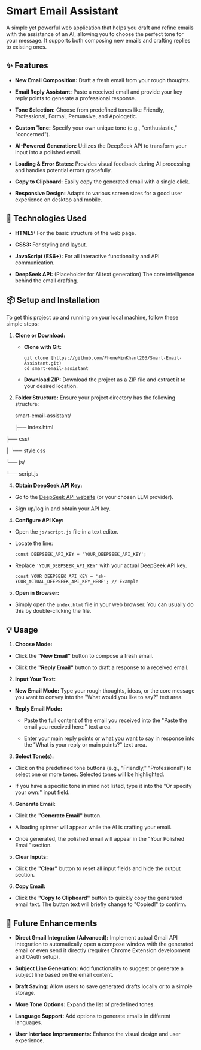 # Smart Email Assistant

A simple yet powerful web application that helps you draft and refine emails with the assistance of an AI, allowing you to choose the perfect tone for your message. It supports both composing new emails and crafting replies to existing ones.

## ✨ Features

* **New Email Composition:** Draft a fresh email from your rough thoughts.

* **Email Reply Assistant:** Paste a received email and provide your key reply points to generate a professional response.

* **Tone Selection:** Choose from predefined tones like Friendly, Professional, Formal, Persuasive, and Apologetic.

* **Custom Tone:** Specify your own unique tone (e.g., "enthusiastic," "concerned").

* **AI-Powered Generation:** Utilizes the DeepSeek API to transform your input into a polished email.

* **Loading & Error States:** Provides visual feedback during AI processing and handles potential errors gracefully.

* **Copy to Clipboard:** Easily copy the generated email with a single click.

* **Responsive Design:** Adapts to various screen sizes for a good user experience on desktop and mobile.

## 🚀 Technologies Used

* **HTML5:** For the basic structure of the web page.

* **CSS3:** For styling and layout.

* **JavaScript (ES6+):** For all interactive functionality and API communication.

* **DeepSeek API:** (Placeholder for AI text generation) The core intelligence behind the email drafting.

## 📦 Setup and Installation

To get this project up and running on your local machine, follow these simple steps:

1. **Clone or Download:**

   * **Clone with Git:**

     ```
     git clone [https://github.com/PhoneMinKhant203/Smart-Email-Assistant.git)
     cd smart-email-assistant
     
     ```


   * **Download ZIP:** Download the project as a ZIP file and extract it to your desired location.

2. **Folder Structure:** Ensure your project directory has the following structure:

   smart-email-assistant/

   ├── index.html

├── css/

│   └── style.css

└── js/

└── script.js

4. **Obtain DeepSeek API Key:**

* Go to the [DeepSeek API website](https://www.deepseek.com/) (or your chosen LLM provider).

* Sign up/log in and obtain your API key.

4. **Configure API Key:**

* Open the `js/script.js` file in a text editor.

* Locate the line:

  ```
  const DEEPSEEK_API_KEY = 'YOUR_DEEPSEEK_API_KEY';
  
  ```

* Replace `'YOUR_DEEPSEEK_API_KEY'` with your actual DeepSeek API key.

  ```
  const YOUR_DEEPSEEK_API_KEY = 'sk-YOUR_ACTUAL_DEEPSEEK_API_KEY_HERE'; // Example
  
  ```

5. **Open in Browser:**

* Simply open the `index.html` file in your web browser. You can usually do this by double-clicking the file.

## 💡 Usage

1. **Choose Mode:**

* Click the **"New Email"** button to compose a fresh email.

* Click the **"Reply Email"** button to draft a response to a received email.

2. **Input Your Text:**

* **New Email Mode:** Type your rough thoughts, ideas, or the core message you want to convey into the "What would you like to say?" text area.

* **Reply Email Mode:**

  * Paste the full content of the email you received into the "Paste the email you received here:" text area.

  * Enter your main reply points or what you want to say in response into the "What is your reply or main points?" text area.

3. **Select Tone(s):**

* Click on the predefined tone buttons (e.g., "Friendly," "Professional") to select one or more tones. Selected tones will be highlighted.

* If you have a specific tone in mind not listed, type it into the "Or specify your own:" input field.

4. **Generate Email:**

* Click the **"Generate Email"** button.

* A loading spinner will appear while the AI is crafting your email.

* Once generated, the polished email will appear in the "Your Polished Email" section.

5. **Clear Inputs:**

* Click the **"Clear"** button to reset all input fields and hide the output section.

6. **Copy Email:**

* Click the **"Copy to Clipboard"** button to quickly copy the generated email text. The button text will briefly change to "Copied!" to confirm.

## 🔮 Future Enhancements

* **Direct Gmail Integration (Advanced):** Implement actual Gmail API integration to automatically open a compose window with the generated email or even send it directly (requires Chrome Extension development and OAuth setup).

* **Subject Line Generation:** Add functionality to suggest or generate a subject line based on the email content.

* **Draft Saving:** Allow users to save generated drafts locally or to a simple storage.

* **More Tone Options:** Expand the list of predefined tones.

* **Language Support:** Add options to generate emails in different languages.

* **User Interface Improvements:** Enhance the visual design and user experience.
